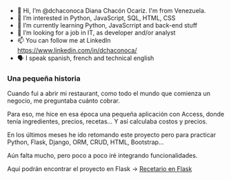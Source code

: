 - 👋 Hi, I’m @dchaconoca Diana Chacón Ocariz. I'm from Venezuela.
- 👀 I’m interested in Python, JavaScript, SQL, HTML, CSS
- 🌱 I’m currently learning Python, JavaScrript and back-end stuff
- 💞️ I’m looking for a job in IT, as developer and/or analyst
- 📫 You can follow me at LinkedIn https://www.linkedin.com/in/dchaconoca/
- 🗣 I speak spanish, french and technical english


### Una pequeña historia

Cuando fui a abrir mi restaurant, como todo el mundo que comienza un negocio, me preguntaba cuánto cobrar.

Para eso, me hice en esa época una pequeña aplicación con Access, donde tenía ingredientes, precios, recetas... Y así calculaba costos y precios.

En los últimos meses he ido retomando este proyecto pero para practicar Python, Flask, Django, ORM, CRUD, HTML, Bootstrap... 

Aún falta mucho, pero poco a poco iré integrando funcionalidades.

Aquí podrán encontrar el proyecto en Flask -> [Recetario en Flask](https://github.com/dchaconoca/Recetario-en-Flask)
